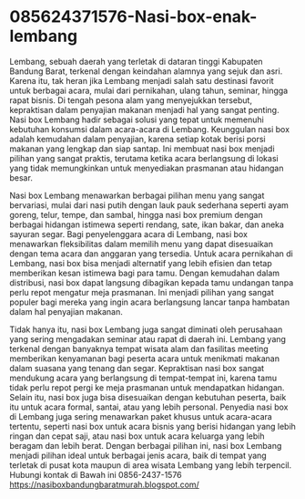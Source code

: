 # 085624371576-Nasi-box-enak-lembang
Lembang, sebuah daerah yang terletak di dataran tinggi Kabupaten Bandung Barat, terkenal dengan keindahan alamnya yang sejuk dan asri. Karena itu, tak heran jika Lembang menjadi salah satu destinasi favorit untuk berbagai acara, mulai dari pernikahan, ulang tahun, seminar, hingga rapat bisnis. Di tengah pesona alam yang menyejukkan tersebut, kepraktisan dalam penyajian makanan menjadi hal yang sangat penting. Nasi box Lembang hadir sebagai solusi yang tepat untuk memenuhi kebutuhan konsumsi dalam acara-acara di Lembang. Keunggulan nasi box adalah kemudahan dalam penyajian, karena setiap kotak berisi porsi makanan yang lengkap dan siap santap. Ini membuat nasi box menjadi pilihan yang sangat praktis, terutama ketika acara berlangsung di lokasi yang tidak memungkinkan untuk menyediakan prasmanan atau hidangan besar.

Nasi box Lembang menawarkan berbagai pilihan menu yang sangat bervariasi, mulai dari nasi putih dengan lauk pauk sederhana seperti ayam goreng, telur, tempe, dan sambal, hingga nasi box premium dengan berbagai hidangan istimewa seperti rendang, sate, ikan bakar, dan aneka sayuran segar. Bagi penyelenggara acara di Lembang, nasi box menawarkan fleksibilitas dalam memilih menu yang dapat disesuaikan dengan tema acara dan anggaran yang tersedia. Untuk acara pernikahan di Lembang, nasi box bisa menjadi alternatif yang lebih efisien dan tetap memberikan kesan istimewa bagi para tamu. Dengan kemudahan dalam distribusi, nasi box dapat langsung dibagikan kepada tamu undangan tanpa perlu repot mengatur meja prasmanan. Ini menjadi pilihan yang sangat populer bagi mereka yang ingin acara berlangsung lancar tanpa hambatan dalam hal penyajian makanan.

Tidak hanya itu, nasi box Lembang juga sangat diminati oleh perusahaan yang sering mengadakan seminar atau rapat di daerah ini. Lembang yang terkenal dengan banyaknya tempat wisata alam dan fasilitas meeting memberikan kenyamanan bagi peserta acara untuk menikmati makanan dalam suasana yang tenang dan segar. Kepraktisan nasi box sangat mendukung acara yang berlangsung di tempat-tempat ini, karena tamu tidak perlu repot pergi ke meja prasmanan untuk mendapatkan hidangan. Selain itu, nasi box juga bisa disesuaikan dengan kebutuhan peserta, baik itu untuk acara formal, santai, atau yang lebih personal. Penyedia nasi box di Lembang juga sering menawarkan paket khusus untuk acara-acara tertentu, seperti nasi box untuk acara bisnis yang berisi hidangan yang lebih ringan dan cepat saji, atau nasi box untuk acara keluarga yang lebih beragam dan lebih berat. Dengan berbagai pilihan ini, nasi box Lembang menjadi pilihan ideal untuk berbagai jenis acara, baik di tempat yang terletak di pusat kota maupun di area wisata Lembang yang lebih terpencil.
Hubungi kontak di Bawah ini
0856-2437-1576
https://nasiboxbandungbaratmurah.blogspot.com/
